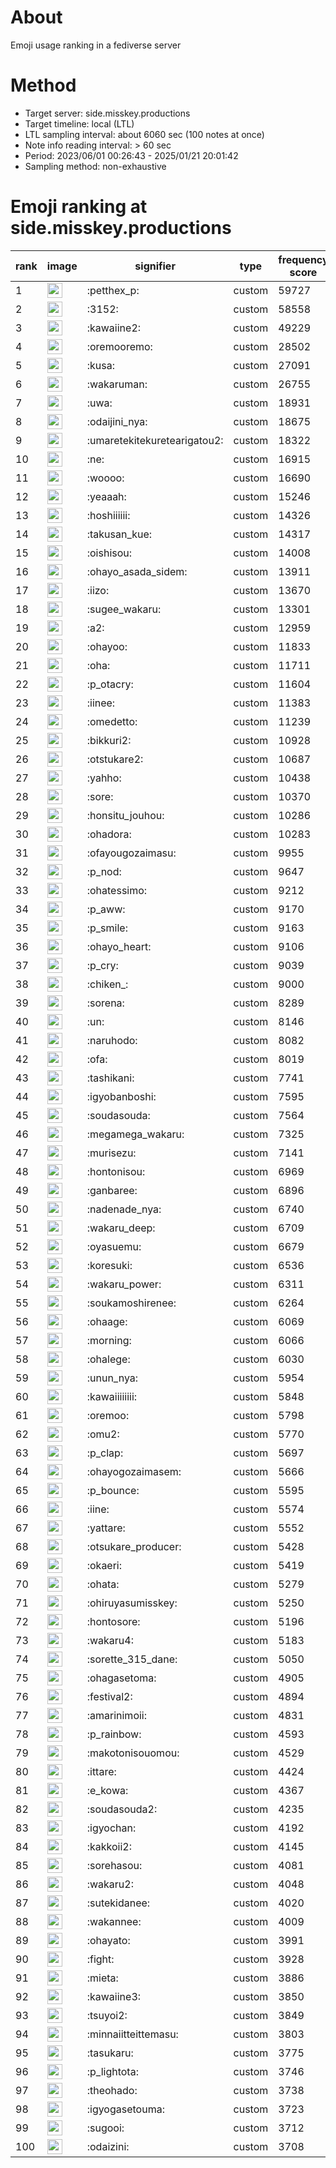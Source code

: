 # About
Emoji usage ranking in a fediverse server

# Method
- Target server: side.misskey.productions
- Target timeline: local (LTL)
- LTL sampling interval: about 6060 sec (100 notes at once)
- Note info reading interval: > 60 sec
- Period: 2023/06/01 00:26:43 - 2025/01/21 20:01:42 
- Sampling method: non-exhaustive

# Emoji ranking at side.misskey.productions

|rank|image|signifier|type|frequency score|
|----|----|----|----|----|
|1|<img height="24" src="https://side.misskey.productions/emoji/petthex_p.webp">|:petthex_p:|custom|59727|
|2|<img height="24" src="https://side.misskey.productions/emoji/3152.webp">|:3152:|custom|58558|
|3|<img height="24" src="https://side.misskey.productions/emoji/kawaiine2.webp">|:kawaiine2:|custom|49229|
|4|<img height="24" src="https://side.misskey.productions/emoji/oremooremo.webp">|:oremooremo:|custom|28502|
|5|<img height="24" src="https://side.misskey.productions/emoji/kusa.webp">|:kusa:|custom|27091|
|6|<img height="24" src="https://side.misskey.productions/emoji/wakaruman.webp">|:wakaruman:|custom|26755|
|7|<img height="24" src="https://side.misskey.productions/emoji/uwa.webp">|:uwa:|custom|18931|
|8|<img height="24" src="https://side.misskey.productions/emoji/odaijini_nya.webp">|:odaijini_nya:|custom|18675|
|9|<img height="24" src="https://side.misskey.productions/emoji/umaretekitekuretearigatou2.webp">|:umaretekitekuretearigatou2:|custom|18322|
|10|<img height="24" src="https://side.misskey.productions/emoji/ne.webp">|:ne:|custom|16915|
|11|<img height="24" src="https://side.misskey.productions/emoji/woooo.webp">|:woooo:|custom|16690|
|12|<img height="24" src="https://side.misskey.productions/emoji/yeaaah.webp">|:yeaaah:|custom|15246|
|13|<img height="24" src="https://side.misskey.productions/emoji/hoshiiiiii.webp">|:hoshiiiiii:|custom|14326|
|14|<img height="24" src="https://side.misskey.productions/emoji/takusan_kue.webp">|:takusan_kue:|custom|14317|
|15|<img height="24" src="https://side.misskey.productions/emoji/oishisou.webp">|:oishisou:|custom|14008|
|16|<img height="24" src="https://side.misskey.productions/emoji/ohayo_asada_sidem.webp">|:ohayo_asada_sidem:|custom|13911|
|17|<img height="24" src="https://side.misskey.productions/emoji/iizo.webp">|:iizo:|custom|13670|
|18|<img height="24" src="https://side.misskey.productions/emoji/sugee_wakaru.webp">|:sugee_wakaru:|custom|13301|
|19|<img height="24" src="https://side.misskey.productions/emoji/a2.webp">|:a2:|custom|12959|
|20|<img height="24" src="https://side.misskey.productions/emoji/ohayoo.webp">|:ohayoo:|custom|11833|
|21|<img height="24" src="https://side.misskey.productions/emoji/oha.webp">|:oha:|custom|11711|
|22|<img height="24" src="https://side.misskey.productions/emoji/p_otacry.webp">|:p_otacry:|custom|11604|
|23|<img height="24" src="https://side.misskey.productions/emoji/iinee.webp">|:iinee:|custom|11383|
|24|<img height="24" src="https://side.misskey.productions/emoji/omedetto.webp">|:omedetto:|custom|11239|
|25|<img height="24" src="https://side.misskey.productions/emoji/bikkuri2.webp">|:bikkuri2:|custom|10928|
|26|<img height="24" src="https://side.misskey.productions/emoji/otstukare2.webp">|:otstukare2:|custom|10687|
|27|<img height="24" src="https://side.misskey.productions/emoji/yahho.webp">|:yahho:|custom|10438|
|28|<img height="24" src="https://side.misskey.productions/emoji/sore.webp">|:sore:|custom|10370|
|29|<img height="24" src="https://side.misskey.productions/emoji/honsitu_jouhou.webp">|:honsitu_jouhou:|custom|10286|
|30|<img height="24" src="https://side.misskey.productions/emoji/ohadora.webp">|:ohadora:|custom|10283|
|31|<img height="24" src="https://side.misskey.productions/emoji/ofayougozaimasu.webp">|:ofayougozaimasu:|custom|9955|
|32|<img height="24" src="https://side.misskey.productions/emoji/p_nod.webp">|:p_nod:|custom|9647|
|33|<img height="24" src="https://side.misskey.productions/emoji/ohatessimo.webp">|:ohatessimo:|custom|9212|
|34|<img height="24" src="https://side.misskey.productions/emoji/p_aww.webp">|:p_aww:|custom|9170|
|35|<img height="24" src="https://side.misskey.productions/emoji/p_smile.webp">|:p_smile:|custom|9163|
|36|<img height="24" src="https://side.misskey.productions/emoji/ohayo_heart.webp">|:ohayo_heart:|custom|9106|
|37|<img height="24" src="https://side.misskey.productions/emoji/p_cry.webp">|:p_cry:|custom|9039|
|38|<img height="24" src="https://side.misskey.productions/emoji/chiken_.webp">|:chiken_:|custom|9000|
|39|<img height="24" src="https://side.misskey.productions/emoji/sorena.webp">|:sorena:|custom|8289|
|40|<img height="24" src="https://side.misskey.productions/emoji/un.webp">|:un:|custom|8146|
|41|<img height="24" src="https://side.misskey.productions/emoji/naruhodo.webp">|:naruhodo:|custom|8082|
|42|<img height="24" src="https://side.misskey.productions/emoji/ofa.webp">|:ofa:|custom|8019|
|43|<img height="24" src="https://side.misskey.productions/emoji/tashikani.webp">|:tashikani:|custom|7741|
|44|<img height="24" src="https://side.misskey.productions/emoji/igyobanboshi.webp">|:igyobanboshi:|custom|7595|
|45|<img height="24" src="https://side.misskey.productions/emoji/soudasouda.webp">|:soudasouda:|custom|7564|
|46|<img height="24" src="https://side.misskey.productions/emoji/megamega_wakaru.webp">|:megamega_wakaru:|custom|7325|
|47|<img height="24" src="https://side.misskey.productions/emoji/murisezu.webp">|:murisezu:|custom|7141|
|48|<img height="24" src="https://side.misskey.productions/emoji/hontonisou.webp">|:hontonisou:|custom|6969|
|49|<img height="24" src="https://side.misskey.productions/emoji/ganbaree.webp">|:ganbaree:|custom|6896|
|50|<img height="24" src="https://side.misskey.productions/emoji/nadenade_nya.webp">|:nadenade_nya:|custom|6740|
|51|<img height="24" src="https://side.misskey.productions/emoji/wakaru_deep.webp">|:wakaru_deep:|custom|6709|
|52|<img height="24" src="https://side.misskey.productions/emoji/oyasuemu.webp">|:oyasuemu:|custom|6679|
|53|<img height="24" src="https://side.misskey.productions/emoji/koresuki.webp">|:koresuki:|custom|6536|
|54|<img height="24" src="https://side.misskey.productions/emoji/wakaru_power.webp">|:wakaru_power:|custom|6311|
|55|<img height="24" src="https://side.misskey.productions/emoji/soukamoshirenee.webp">|:soukamoshirenee:|custom|6264|
|56|<img height="24" src="https://side.misskey.productions/emoji/ohaage.webp">|:ohaage:|custom|6069|
|57|<img height="24" src="https://side.misskey.productions/emoji/morning.webp">|:morning:|custom|6066|
|58|<img height="24" src="https://side.misskey.productions/emoji/ohalege.webp">|:ohalege:|custom|6030|
|59|<img height="24" src="https://side.misskey.productions/emoji/unun_nya.webp">|:unun_nya:|custom|5954|
|60|<img height="24" src="https://side.misskey.productions/emoji/kawaiiiiiiii.webp">|:kawaiiiiiiii:|custom|5848|
|61|<img height="24" src="https://side.misskey.productions/emoji/oremoo.webp">|:oremoo:|custom|5798|
|62|<img height="24" src="https://side.misskey.productions/emoji/omu2.webp">|:omu2:|custom|5770|
|63|<img height="24" src="https://side.misskey.productions/emoji/p_clap.webp">|:p_clap:|custom|5697|
|64|<img height="24" src="https://side.misskey.productions/emoji/ohayogozaimasem.webp">|:ohayogozaimasem:|custom|5666|
|65|<img height="24" src="https://side.misskey.productions/emoji/p_bounce.webp">|:p_bounce:|custom|5595|
|66|<img height="24" src="https://side.misskey.productions/emoji/iine.webp">|:iine:|custom|5574|
|67|<img height="24" src="https://side.misskey.productions/emoji/yattare.webp">|:yattare:|custom|5552|
|68|<img height="24" src="https://side.misskey.productions/emoji/otsukare_producer.webp">|:otsukare_producer:|custom|5428|
|69|<img height="24" src="https://side.misskey.productions/emoji/okaeri.webp">|:okaeri:|custom|5419|
|70|<img height="24" src="https://side.misskey.productions/emoji/ohata.webp">|:ohata:|custom|5279|
|71|<img height="24" src="https://side.misskey.productions/emoji/ohiruyasumisskey.webp">|:ohiruyasumisskey:|custom|5250|
|72|<img height="24" src="https://side.misskey.productions/emoji/hontosore.webp">|:hontosore:|custom|5196|
|73|<img height="24" src="https://side.misskey.productions/emoji/wakaru4.webp">|:wakaru4:|custom|5183|
|74|<img height="24" src="https://side.misskey.productions/emoji/sorette_315_dane.webp">|:sorette_315_dane:|custom|5050|
|75|<img height="24" src="https://side.misskey.productions/emoji/ohagasetoma.webp">|:ohagasetoma:|custom|4905|
|76|<img height="24" src="https://side.misskey.productions/emoji/festival2.webp">|:festival2:|custom|4894|
|77|<img height="24" src="https://side.misskey.productions/emoji/amarinimoii.webp">|:amarinimoii:|custom|4831|
|78|<img height="24" src="https://side.misskey.productions/emoji/p_rainbow.webp">|:p_rainbow:|custom|4593|
|79|<img height="24" src="https://side.misskey.productions/emoji/makotonisouomou.webp">|:makotonisouomou:|custom|4529|
|80|<img height="24" src="https://side.misskey.productions/emoji/ittare.webp">|:ittare:|custom|4424|
|81|<img height="24" src="https://side.misskey.productions/emoji/e_kowa.webp">|:e_kowa:|custom|4367|
|82|<img height="24" src="https://side.misskey.productions/emoji/soudasouda2.webp">|:soudasouda2:|custom|4235|
|83|<img height="24" src="https://side.misskey.productions/emoji/igyochan.webp">|:igyochan:|custom|4192|
|84|<img height="24" src="https://side.misskey.productions/emoji/kakkoii2.webp">|:kakkoii2:|custom|4145|
|85|<img height="24" src="https://side.misskey.productions/emoji/sorehasou.webp">|:sorehasou:|custom|4081|
|86|<img height="24" src="https://side.misskey.productions/emoji/wakaru2.webp">|:wakaru2:|custom|4048|
|87|<img height="24" src="https://side.misskey.productions/emoji/sutekidanee.webp">|:sutekidanee:|custom|4020|
|88|<img height="24" src="https://side.misskey.productions/emoji/wakannee.webp">|:wakannee:|custom|4009|
|89|<img height="24" src="https://side.misskey.productions/emoji/ohayato.webp">|:ohayato:|custom|3991|
|90|<img height="24" src="https://side.misskey.productions/emoji/fight.webp">|:fight:|custom|3928|
|91|<img height="24" src="https://side.misskey.productions/emoji/mieta.webp">|:mieta:|custom|3886|
|92|<img height="24" src="https://side.misskey.productions/emoji/kawaiine3.webp">|:kawaiine3:|custom|3850|
|93|<img height="24" src="https://side.misskey.productions/emoji/tsuyoi2.webp">|:tsuyoi2:|custom|3849|
|94|<img height="24" src="https://side.misskey.productions/emoji/minnaiitteittemasu.webp">|:minnaiitteittemasu:|custom|3803|
|95|<img height="24" src="https://side.misskey.productions/emoji/tasukaru.webp">|:tasukaru:|custom|3775|
|96|<img height="24" src="https://side.misskey.productions/emoji/p_lightota.webp">|:p_lightota:|custom|3746|
|97|<img height="24" src="https://side.misskey.productions/emoji/theohado.webp">|:theohado:|custom|3738|
|98|<img height="24" src="https://side.misskey.productions/emoji/igyogasetouma.webp">|:igyogasetouma:|custom|3723|
|99|<img height="24" src="https://side.misskey.productions/emoji/sugooi.webp">|:sugooi:|custom|3712|
|100|<img height="24" src="https://side.misskey.productions/emoji/odaizini.webp">|:odaizini:|custom|3708|
